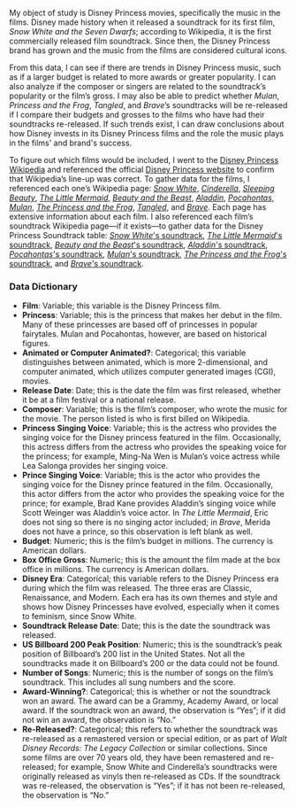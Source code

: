 My object of study is Disney Princess movies, specifically the music in the films. Disney made history when it released a soundtrack for its first film, *Snow White and the Seven Dwarfs*; according to Wikipedia, it is the first commercially released film soundtrack. Since then, the Disney Princess brand has grown and the music from the films are considered cultural icons.

From this data, I can see if there are trends in Disney Princess music, such as if a larger budget is related to more awards or greater popularity. I can also analyze if the composer or singers are related to the soundtrack’s popularity or the film’s gross. I may also be able to predict whether *Mulan*, *Princess and the Frog*, *Tangled*, and *Brave*’s soundtracks will be re-released if I compare their budgets and grosses to the films who have had their soundtracks re-released. If such trends exist, I can draw conclusions about how Disney invests in its Disney Princess films and the role the music plays in the films' and brand's success.

To figure out which films would be included, I went to the [Disney Princess Wikipedia](https://en.wikipedia.org/wiki/Disney_Princess) and referenced the official [Disney Princess website](http://princess.disney.com/) to confirm that Wikipedia’s line-up was correct. 
To gather data for the films, I referenced each one’s Wikipedia page: [*Snow White*](https://en.wikipedia.org/wiki/Snow_White_and_the_Seven_Dwarfs_(1937_film)), [*Cinderella*](https://en.wikipedia.org/wiki/Cinderella_(1950_film)), [*Sleeping Beauty*](https://en.wikipedia.org/wiki/Sleeping_Beauty_(1959_film)), [*The Little Mermaid*](https://en.wikipedia.org/wiki/The_Little_Mermaid_(1989_film)), [*Beauty and the Beast*](https://en.wikipedia.org/wiki/Beauty_and_the_Beast_(1991_film)), [*Aladdin*](https://en.wikipedia.org/wiki/Aladdin_(1992_Disney_film)), [*Pocahontas*](https://en.wikipedia.org/wiki/Pocahontas_(1995_film)), [*Mulan*](https://en.wikipedia.org/wiki/Mulan_(1998_film)), [*The Princess and the Frog*](https://en.wikipedia.org/wiki/The_Princess_and_the_Frog), [*Tangled*](https://en.wikipedia.org/wiki/Tangled), and [*Brave*](https://en.wikipedia.org/wiki/Brave_(2012_film)). Each page has extensive information about each film.
I also referenced each film’s soundtrack Wikipedia page—if it exists—to gather data for the Disney Princess Soundtrack table: [*Snow White*'s soundtrack](https://en.wikipedia.org/wiki/Snow_White_and_the_Seven_Dwarfs_(soundtrack)), [*The Little Mermaid*'s soundtrack](https://en.wikipedia.org/wiki/The_Little_Mermaid_(soundtrack)), [*Beauty and the Beast*'s soundtrack](https://en.wikipedia.org/wiki/Beauty_and_the_Beast_(1991_soundtrack)), [*Aladdin*'s soundtrack](https://en.wikipedia.org/wiki/Aladdin_(soundtrack)), [*Pocahontas*'s soundtrack](https://en.wikipedia.org/wiki/Pocahontas_(soundtrack)), [*Mulan*'s soundtrack](https://en.wikipedia.org/wiki/Mulan_(soundtrack)), [*The Princess and the Frog*'s soundtrack](https://en.wikipedia.org/wiki/The_Princess_and_the_Frog_(soundtrack)), and [*Brave*'s soundtrack](https://en.wikipedia.org/wiki/Brave_(soundtrack)).

### Data Dictionary
* **Film**: Variable; this variable is the Disney Princess film.
* **Princess**: Variable; this is the princess that makes her debut in the film. Many of these princesses are based off of princesses in popular fairytales. Mulan and Pocahontas, however, are based on historical figures.
* **Animated or Computer Animated?**: Categorical; this variable distinguishes between animated, which is more 2-dimensional, and computer animated, which utilizes computer generated images (CGI), movies.
* **Release Date**: Date; this is the date the film was first released, whether it be at a film festival or a national release.
* **Composer**: Variable; this is the film’s composer, who wrote the music for the movie. The person listed is who is first billed on Wikipedia.
* **Princess Singing Voice**: Variable; this is the actress who provides the singing voice for the Disney princess featured in the film. Occasionally, this actress differs from the actress who provides the speaking voice for the princess; for example, Ming-Na Wen is Mulan’s voice actress while Lea Salonga provides her singing voice. 
* **Prince Singing Voice**: Variable; this is the actor who provides the singing voice for the Disney prince featured in the film. Occasionally, this actor differs from the actor who provides the speaking voice for the prince; for example, Brad Kane provides Aladdin’s singing voice while Scott Weinger was Aladdin’s voice actor. In *The Little Mermaid*, Eric does not sing so there is no singing actor included; in *Brave*, Merida does not have a prince, so this observation is left blank as well. 
* **Budget**: Numeric; this is the film’s budget in millions. The currency is American dollars.
* **Box Office Gross**: Numeric; this is the amount the film made at the box office in millions. The currency is American dollars.
* **Disney Era**: Categorical; this variable refers to the Disney Princess era during which the film was released. The three eras are Classic, Renaissance, and Modern. Each era has its own themes and style and shows how Disney Princesses have evolved, especially when it comes to feminism, since Snow White.
* **Soundtrack Release Date**: Date; this is the date the soundtrack was released.
* **US Billboard 200 Peak Position**: Numeric; this is the soundtrack’s peak position of Billboard’s 200 list in the United States. Not all the soundtracks made it on Billboard’s 200 or the data could not be found.
* **Number of Songs**: Numeric; this is the number of songs on the film’s soundtrack. This includes all sung numbers and the score.
* **Award-Winning?**: Categorical; this is whether or not the soundtrack won an award. The award can be a Grammy, Academy Award, or local award. If the soundtrack won an award, the observation is “Yes”; if it did not win an award, the observation is “No.”
* **Re-Released?**: Categorical; this refers to whether the soundtrack was re-released as a remastered version or special edition, or as part of *Walt Disney Records: The Legacy Collection* or similar collections. Since some films are over 70 years old, they have been remastered and re-released; for example, Snow White and Cinderella’s soundtracks were originally released as vinyls then re-released as CDs. If the soundtrack was re-released, the observation is “Yes”; if it has not been re-released, the observation is “No.”
